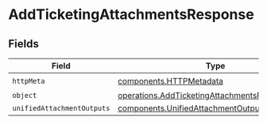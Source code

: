 # AddTicketingAttachmentsResponse


## Fields

| Field                                                                                                            | Type                                                                                                             | Required                                                                                                         | Description                                                                                                      |
| ---------------------------------------------------------------------------------------------------------------- | ---------------------------------------------------------------------------------------------------------------- | ---------------------------------------------------------------------------------------------------------------- | ---------------------------------------------------------------------------------------------------------------- |
| `httpMeta`                                                                                                       | [components.HTTPMetadata](../../models/components/httpmetadata.md)                                               | :heavy_check_mark:                                                                                               | N/A                                                                                                              |
| `object`                                                                                                         | [operations.AddTicketingAttachmentsResponseBody](../../models/operations/addticketingattachmentsresponsebody.md) | :heavy_minus_sign:                                                                                               | N/A                                                                                                              |
| `unifiedAttachmentOutputs`                                                                                       | [components.UnifiedAttachmentOutput](../../models/components/unifiedattachmentoutput.md)[]                       | :heavy_minus_sign:                                                                                               | N/A                                                                                                              |